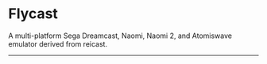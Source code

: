 # Flycast

A multi-platform Sega Dreamcast, Naomi, Naomi 2, and Atomiswave emulator derived from reicast.

---
